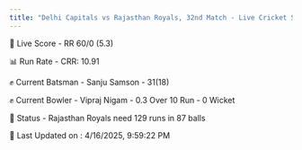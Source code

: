 ```yaml
---
title: "Delhi Capitals vs Rajasthan Royals, 32nd Match - Live Cricket Score"
---
```


🔴 Live Score - RR 60/0 (5.3)  

📊 Run Rate - CRR: 10.91  

✊ Current Batsman - Sanju Samson - 31(18)  

✊ Current Bowler - Vipraj Nigam - 0.3 Over 10 Run - 0 Wicket  

📑 Status - Rajasthan Royals need 129 runs in 87 balls

📝 Last Updated on : 4/16/2025, 9:59:22 PM  

